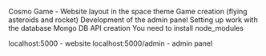 Cosmo Game - Website layout in the space theme
Game creation (flying asteroids and rocket)
Development of the admin panel
Setting up work with the database Mongo DB
API creation
You need to install node_modules

localhost:5000 - website
localhost:5000/admin - admin panel